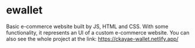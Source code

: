 # ewallet
Basic e-commerce website built by JS, HTML and CSS. With some functionality, it represents an UI of a custom e-commerce website. You can also see the whole project at the link: https://ckayae-wallet.netlify.app/
